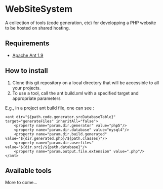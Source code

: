 # WebSiteSystem
A collection of tools (code generation, etc) for developping a PHP website to be hosted on shared hosting.

## Requirements
* [Apache Ant 1.9](https://ant.apache.org/)

## How to install

1. Clone this git repository on a local directory that will be accessible to all your projects.
2. To use a tool, call the ant build.xml with a specified target and appropriate parameters

E.g., in a project ant build file, one can see :

```
<ant dir="${path.code.generator.srcDatabaseTable}" target="generateFiles" inheritAll="false">
	<property name="param.dir.generator" value="php5"/>
	<property name="param.dir.database" value="mysql4"/>
	<property name="param.dir.build.generated" value="${dir.generated.php}/${path.classes}"/>
	<property name="param.dir.userfiles" value="${dir.src}/${path.database}"/>
	<property name="param.output.file.extension" value=".php"/>
</ant>
```

## Available tools

More to come...
